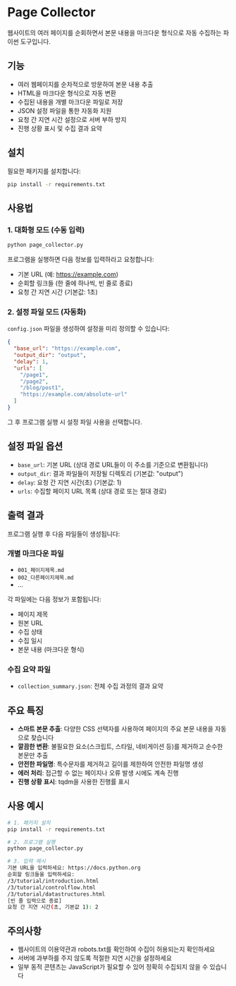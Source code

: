 # Page Collector

웹사이트의 여러 페이지를 순회하면서 본문 내용을 마크다운 형식으로 자동 수집하는 파이썬 도구입니다.

## 기능

- 여러 웹페이지를 순차적으로 방문하여 본문 내용 추출
- HTML을 마크다운 형식으로 자동 변환
- 수집된 내용을 개별 마크다운 파일로 저장
- JSON 설정 파일을 통한 자동화 지원
- 요청 간 지연 시간 설정으로 서버 부하 방지
- 진행 상황 표시 및 수집 결과 요약

## 설치

필요한 패키지를 설치합니다:

```bash
pip install -r requirements.txt
```

## 사용법

### 1. 대화형 모드 (수동 입력)

```bash
python page_collector.py
```

프로그램을 실행하면 다음 정보를 입력하라고 요청합니다:
- 기본 URL (예: https://example.com)
- 순회할 링크들 (한 줄에 하나씩, 빈 줄로 종료)
- 요청 간 지연 시간 (기본값: 1초)

### 2. 설정 파일 모드 (자동화)

`config.json` 파일을 생성하여 설정을 미리 정의할 수 있습니다:

```json
{
  "base_url": "https://example.com",
  "output_dir": "output",
  "delay": 1,
  "urls": [
    "/page1",
    "/page2", 
    "/blog/post1",
    "https://example.com/absolute-url"
  ]
}
```

그 후 프로그램 실행 시 설정 파일 사용을 선택합니다.

## 설정 파일 옵션

- `base_url`: 기본 URL (상대 경로 URL들이 이 주소를 기준으로 변환됩니다)
- `output_dir`: 결과 파일들이 저장될 디렉토리 (기본값: "output")
- `delay`: 요청 간 지연 시간(초) (기본값: 1)
- `urls`: 수집할 페이지 URL 목록 (상대 경로 또는 절대 경로)

## 출력 결과

프로그램 실행 후 다음 파일들이 생성됩니다:

### 개별 마크다운 파일
- `001_페이지제목.md`
- `002_다른페이지제목.md`
- ...

각 파일에는 다음 정보가 포함됩니다:
- 페이지 제목
- 원본 URL
- 수집 상태
- 수집 일시
- 본문 내용 (마크다운 형식)

### 수집 요약 파일
- `collection_summary.json`: 전체 수집 과정의 결과 요약

## 주요 특징

- **스마트 본문 추출**: 다양한 CSS 선택자를 사용하여 페이지의 주요 본문 내용을 자동으로 찾습니다
- **깔끔한 변환**: 불필요한 요소(스크립트, 스타일, 네비게이션 등)를 제거하고 순수한 본문만 추출
- **안전한 파일명**: 특수문자를 제거하고 길이를 제한하여 안전한 파일명 생성
- **에러 처리**: 접근할 수 없는 페이지나 오류 발생 시에도 계속 진행
- **진행 상황 표시**: tqdm을 사용한 진행률 표시

## 사용 예시

```bash
# 1. 패키지 설치
pip install -r requirements.txt

# 2. 프로그램 실행
python page_collector.py

# 3. 입력 예시
기본 URL을 입력하세요: https://docs.python.org
순회할 링크들을 입력하세요:
/3/tutorial/introduction.html
/3/tutorial/controlflow.html
/3/tutorial/datastructures.html
[빈 줄 입력으로 종료]
요청 간 지연 시간(초, 기본값 1): 2
```

## 주의사항

- 웹사이트의 이용약관과 robots.txt를 확인하여 수집이 허용되는지 확인하세요
- 서버에 과부하를 주지 않도록 적절한 지연 시간을 설정하세요
- 일부 동적 콘텐츠는 JavaScript가 필요할 수 있어 정확히 수집되지 않을 수 있습니다
